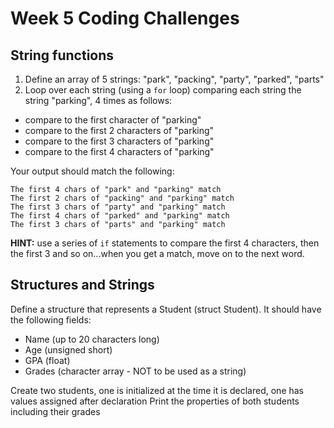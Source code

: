 # Week 5 Coding Challenges

## String functions
1. Define an array of 5 strings: "park", "packing", "party", "parked", "parts"
2. Loop over each string (using a `for` loop) comparing each string the string "parking", 4 times as follows:
  - compare to the first character of "parking"
  - compare to the first 2 characters of "parking"
  - compare to the first 3 characters of "parking"
  - compare to the first 4 characters of "parking"

Your output should match the following:

````
The first 4 chars of "park" and "parking" match
The first 2 chars of "packing" and "parking" match
The first 3 chars of "party" and "parking" match
The first 4 chars of "parked" and "parking" match
The first 3 chars of "parts" and "parking" match
````
**HINT:**  use a series of `if` statements to compare the first 4 characters, then the first 3 and so on...when you get a match, move on to the next word.


## Structures and Strings
Define a structure that represents a Student (struct Student).  It should have the following fields:
- Name (up to 20 characters long)
- Age (unsigned short)
- GPA (float)
- Grades (character array - NOT to be used as a string)

Create two students, one is initialized at the time it is declared, one has values assigned after declaration
Print the properties of both students including their grades

